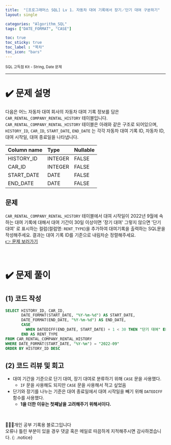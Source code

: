 ```yaml
---
title:  "[프로그래머스 SQL] Lv 1. 자동차 대여 기록에서 장기／단기 대여 구분하기"
layout: single

categories: "Algorithm_SQL"
tags: ["DATE_FORMAT", "CASE"]

toc: true
toc_sticky: true
toc_label : "목차"
toc_icon: "bars"
---
```


<small>SQL 고득점 Kit - String, Date 문제</small>

***

# <span class="half_HL">✔️ 문제 설명</span>
다음은 어느 자동차 대여 회사의 자동차 대여 기록 정보를 담은 ```CAR_RENTAL_COMPANY_RENTAL_HISTORY``` 테이블입니다. ```CAR_RENTAL_COMPANY_RENTAL_HISTORY``` 테이블은 아래와 같은 구조로 되어있으며, ```HISTORY_ID```, ```CAR_ID```, ```START_DATE```, ```END_DATE``` 는 각각 자동차 대여 기록 ID, 자동차 ID, 대여 시작일, 대여 종료일을 나타냅니다.

|Column name|	Type	|Nullable|
|:----------|:----------|:--------|
|HISTORY_ID|	INTEGER|	FALSE|
|CAR_ID|	INTEGER	|FALSE|
|START_DATE	|DATE|	FALSE|
|END_DATE|	DATE	|FALSE|

## 문제
```CAR_RENTAL_COMPANY_RENTAL_HISTORY``` 테이블에서 대여 시작일이 2022년 9월에 속하는 대여 기록에 대해서 대여 기간이 30일 이상이면 '장기 대여' 그렇지 않으면 '단기 대여' 로 표시하는 컬럼(컬럼명: ```RENT_TYPE```)을 추가하여 대여기록을 출력하는 SQL문을 작성해주세요. 결과는 대여 기록 ID를 기준으로 내림차순 정렬해주세요.
<br>[👉 문제 보러가기](https://school.programmers.co.kr/learn/courses/30/lessons/151138)

<br>

# <span class="half_HL">✔️ 문제 풀이</span>
## (1) 코드 작성
```sql
SELECT HISTORY_ID, CAR_ID, 
       DATE_FORMAT(START_DATE, "%Y-%m-%d") AS START_DATE, 
       DATE_FORMAT(END_DATE, "%Y-%m-%d") AS END_DATE,
       CASE 
         WHEN DATEDIFF(END_DATE, START_DATE) + 1 < 30 THEN "단기 대여" ELSE "장기 대여" 
       END AS RENT_TYPE 
FROM CAR_RENTAL_COMPANY_RENTAL_HISTORY
WHERE DATE_FORMAT(START_DATE, "%Y-%m") = "2022-09"
ORDER BY HISTORY_ID DESC
```

## (2) 코드 리뷰 및 회고
- 대여 기간을 기준으로 단기 대여, 장기 대여로 분류하기 위해 ```CASE``` 문을 사용했다. 
  - ```IF``` 문을 사용해도 되지만 ```CASE``` 문을 사용해서 적고 싶었음
- 단기와 장기를 나누는 기준은 대여 종료일에서 대여 시작일을 빼기 위해 ```DATEDIFF``` 함수를 사용했다.
  - **1을 더한 이유는 첫째날을 고려해주기 위해서이다.**

<br>

👩🏻‍💻개인 공부 기록용 블로그입니다
<br>오류나 틀린 부분이 있을 경우 댓글 혹은 메일로 따끔하게 지적해주시면 감사하겠습니다.
{: .notice}